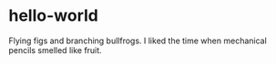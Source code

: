 # hello-world
Flying figs and branching bullfrogs. 
I liked the time when mechanical pencils smelled like fruit. 
